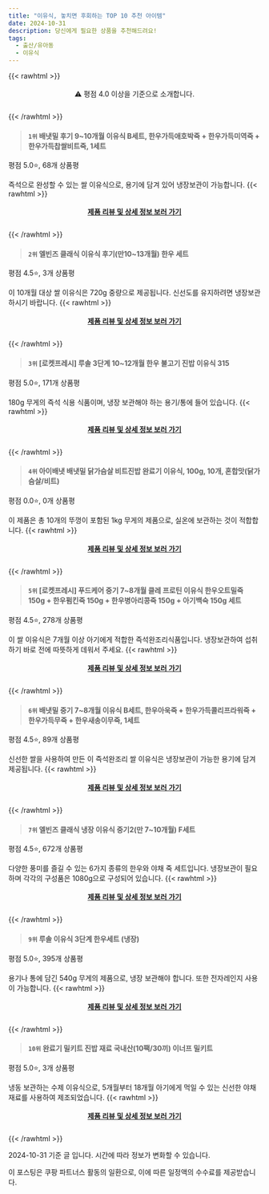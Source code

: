 ```yaml
---
title: "이유식, 놓치면 후회하는 TOP 10 추천 아이템"
date: 2024-10-31
description: 당신에게 필요한 상품을 추천해드려요!
tags:
  - 출산/유아동
  - 이유식
---
```

{{< rawhtml >}}<div class="toc" style="text-align: center; height: 50px; line-height: 2;">  <p>⚠️ 평점 4.0 이상을 기준으로 소개합니다.<br></p></div> {{< /rawhtml >}}




>#### `1위` 배냇밀 후기 9~10개월 이유식 B세트, 한우가득애호박죽 + 한우가득미역죽 + 한우가득찹쌀비트죽, 1세트
평점 5.0⭐, 68개 상품평

즉석으로 완성할 수 있는 쌀 이유식으로, 용기에 담겨 있어 냉장보관이 가능합니다.
{{< rawhtml >}}<div class="toc" style="text-align: center; height: 50px; line-height: 2;"><p><b><a href="https://link.coupang.com/re/AFFSDP?lptag=AF5033054&pageKey=7246259906&itemId=18422340350&vendorItemId=85564225474&traceid=V0-153-b5ab0ecd2f643f27&clickBeacon=87e70e30-974c-11ef-a1ef-fe48a75e5dd9%7E3&requestid=20241031145402488216392305&token=31850C%7CMIXED">제품 리뷰 및 상세 정보 보러 가기</a></b><br></p> </div>{{< /rawhtml >}}

>#### `2위` 엘빈즈 클래식 이유식 후기(만10~13개월) 한우 세트
평점 4.5⭐, 3개 상품평

이 10개월 대상 쌀 이유식은 720g 중량으로 제공됩니다. 신선도를 유지하려면 냉장보관하시기 바랍니다.
{{< rawhtml >}}<div class="toc" style="text-align: center; height: 50px; line-height: 2;"><p><b><a href="https://link.coupang.com/re/AFFSDP?lptag=AF5033054&pageKey=2011459316&itemId=3421826063&vendorItemId=71408382788&traceid=V0-153-0fccfec470d6c415&requestid=20241031145402488216392305&token=31850C%7CMIXED">제품 리뷰 및 상세 정보 보러 가기</a></b><br></p> </div>{{< /rawhtml >}}

>#### `3위` [로켓프레시] 루솔 3단계 10~12개월 한우 불고기 진밥 이유식 315
평점 5.0⭐, 171개 상품평

180g 무게의 즉석 식용 식품이며, 냉장 보관해야 하는 용기/통에 들어 있습니다.
{{< rawhtml >}}<div class="toc" style="text-align: center; height: 50px; line-height: 2;"><p><b><a href="https://link.coupang.com/re/AFFSDP?lptag=AF5033054&pageKey=7505529706&itemId=19714381580&vendorItemId=86818676315&traceid=V0-153-7e60859daf1f4c2a&requestid=20241031145402488216392305&token=31850C%7CMIXED">제품 리뷰 및 상세 정보 보러 가기</a></b><br></p> </div>{{< /rawhtml >}}

>#### `4위` 아이배냇 배냇밀 닭가슴살 비트진밥 완료기 이유식, 100g, 10개, 혼합맛(닭가슴살/비트)
평점 0.0⭐, 0개 상품평

이 제품은 총 10개의 뚜껑이 포함된 1kg 무게의 제품으로, 실온에 보관하는 것이 적합합니다.
{{< rawhtml >}}<div class="toc" style="text-align: center; height: 50px; line-height: 2;"><p><b><a href="https://link.coupang.com/re/AFFSDP?lptag=AF5033054&pageKey=8384504683&itemId=24232094695&vendorItemId=91249276222&traceid=V0-153-3179ce6eb1f27d69&clickBeacon=87e70e30-974c-11ef-8c5f-67b2c3a719cb%7E3&requestid=20241031145402488216392305&token=31850C%7CMIXED">제품 리뷰 및 상세 정보 보러 가기</a></b><br></p> </div>{{< /rawhtml >}}

>#### `5위` [로켓프레시] 푸드케어 중기 7~8개월 클레 프로틴 이유식 한우오트밀죽 150g + 한우펌킨죽 150g + 한우병아리콩죽 150g + 아기백숙 150g 세트
평점 4.5⭐, 278개 상품평

이 쌀 이유식은 7개월 이상 아기에게 적합한 즉석완조리식품입니다. 냉장보관하여 섭취하기 바로 전에 따뜻하게 데워서 주세요.
{{< rawhtml >}}<div class="toc" style="text-align: center; height: 50px; line-height: 2;"><p><b><a href="https://link.coupang.com/re/AFFSDP?lptag=AF5033054&pageKey=7360240653&itemId=18961155373&vendorItemId=86087067865&traceid=V0-153-d4439737243e4441&requestid=20241031145402488216392305&token=31850C%7CMIXED">제품 리뷰 및 상세 정보 보러 가기</a></b><br></p> </div>{{< /rawhtml >}}

>#### `6위` 배냇밀 중기 7~8개월 이유식 B세트, 한우아욱죽 + 한우가득콜리프라워죽 + 한우가득무죽 + 한우새송이무죽, 1세트
평점 4.5⭐, 89개 상품평

신선한 쌀을 사용하여 만든 이 즉석완조리 쌀 이유식은 냉장보관이 가능한 용기에 담겨 제공됩니다.
{{< rawhtml >}}<div class="toc" style="text-align: center; height: 50px; line-height: 2;"><p><b><a href="https://link.coupang.com/re/AFFSDP?lptag=AF5033054&pageKey=7246259820&itemId=18422340062&vendorItemId=85564225224&traceid=V0-153-e30a62c423a37895&clickBeacon=87e73540-974c-11ef-b239-6f7bb5a1ec79%7E3&requestid=20241031145402488216392305&token=31850C%7CMIXED">제품 리뷰 및 상세 정보 보러 가기</a></b><br></p> </div>{{< /rawhtml >}}

>#### `7위` 엘빈즈 클래식 냉장 이유식 중기2(만 7~10개월) F세트
평점 4.5⭐, 672개 상품평

다양한 풍미를 즐길 수 있는 6가지 종류의 한우와 야채 죽 세트입니다. 냉장보관이 필요하며 각각의 구성품은 1080g으로 구성되어 있습니다.
{{< rawhtml >}}<div class="toc" style="text-align: center; height: 50px; line-height: 2;"><p><b><a href="https://link.coupang.com/re/AFFSDP?lptag=AF5033054&pageKey=326158110&itemId=1043973006&vendorItemId=5504715750&traceid=V0-153-4b50854ca981ef14&requestid=20241031145402488216392305&token=31850C%7CMIXED">제품 리뷰 및 상세 정보 보러 가기</a></b><br></p> </div>{{< /rawhtml >}}

>#### `9위` 루솔 이유식 3단계 한우세트 (냉장)
평점 5.0⭐, 395개 상품평

용기나 통에 담긴 540g 무게의 제품으로, 냉장 보관해야 합니다. 또한 전자레인지 사용이 가능합니다.
{{< rawhtml >}}<div class="toc" style="text-align: center; height: 50px; line-height: 2;"><p><b><a href="https://link.coupang.com/re/AFFSDP?lptag=AF5033054&pageKey=6890779073&itemId=16542036170&vendorItemId=83728693479&traceid=V0-153-830f6acbd6965c6d&requestid=20241031145402488216392305&token=31850C%7CMIXED">제품 리뷰 및 상세 정보 보러 가기</a></b><br></p> </div>{{< /rawhtml >}}

>#### `10위` 완료기 밀키트 진밥 재료 국내산(10팩/30끼) 이너프 밀키트
평점 5.0⭐, 3개 상품평

냉동 보관하는 수제 이유식으로, 5개월부터 18개월 아기에게 먹일 수 있는 신선한 야채 재료를 사용하여 제조되었습니다.
{{< rawhtml >}}<div class="toc" style="text-align: center; height: 50px; line-height: 2;"><p><b><a href="https://link.coupang.com/re/AFFSDP?lptag=AF5033054&pageKey=8292105491&itemId=24326190996&vendorItemId=84881521694&traceid=V0-153-1f50caddc54cf598&clickBeacon=87e73540-974c-11ef-bce8-2ccde9e6e85b%7E3&requestid=20241031145402488216392305&token=31850C%7CMIXED">제품 리뷰 및 상세 정보 보러 가기</a></b><br></p> </div>{{< /rawhtml >}}


2024-10-31 기준 글 입니다.
시간에 따라 정보가 변화할 수 있습니다.

이 포스팅은 쿠팡 파트너스 활동의 일환으로, 이에 따른 일정액의 수수료를 제공받습니다.